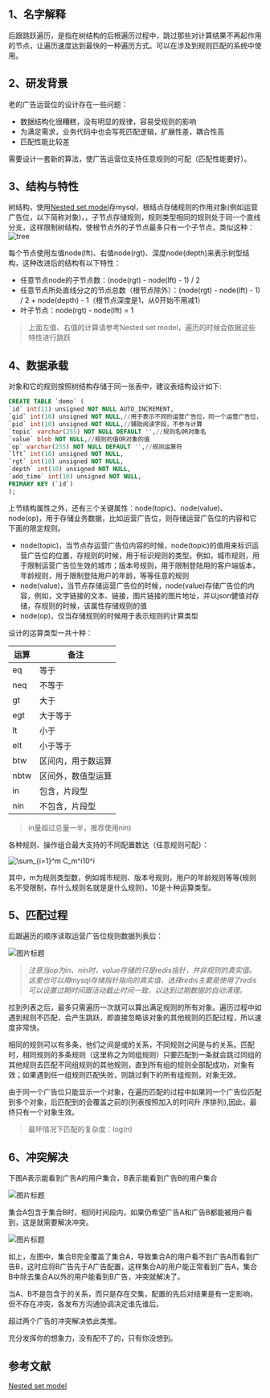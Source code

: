 ## 1、名字解释
后跟跳跃遍历，是指在树结构的后根遍历过程中，跳过那些对计算结果不再起作用的节点，让遍历速度达到最快的一种遍历方式。可以在涉及到规则匹配的系统中使用。

## 2、研发背景
老的广告运营位的设计存在一些问题：
 
* 数据结构化很糟糕，没有明显的规律，容易受规则的影响
* 为满足需求，业务代码中也会写死匹配逻辑，扩展性差，耦合性高
* 匹配性能比较差

需要设计一套新的算法，使广告运营位支持任意规则的可配（匹配性能要好）。

## 3、结构与特性
树结构，使用[Nested set model](https://en.wikipedia.org/wiki/Nested_set_model)存mysql，根结点存储规则的作用对象(例如运营广告位，以下简称对象)，，子节点存储规则，规则类型相同的规则处于同一个直线分支，这样限制树结构，使根节点外的子节点最多只有一个子节点，类似这种：
![tree](https://cxq9393.oss-cn-shanghai.aliyuncs.com/tree.png)

每个节点使用左值node(lft)、右值node(rgt)、深度node(depth)来表示树型结构，这种改进后的结构有以下特性：
 
* 任意节点node的子节点数：(node(rgt) - node(lft) - 1) / 2
* 任意节点所处直线分之的节点总数（根节点除外）：(node(rgt) - node(lft) - 1) / 2 + node(depth) - 1（根节点深度是1，从0开始不用减1）
* 叶子节点：node(rgt) - node(lft) = 1

> 上面左值、右值的计算请参考Nested set model，遍历的时候会依据这些特性进行跳跃

## 4、数据承载
对象和它的规则按照树结构存储于同一张表中，建议表结构设计如下:
```sql
CREATE TABLE `demo` (
`id` int(11) unsigned NOT NULL AUTO_INCREMENT,
`gid` int(10) unsigned NOT NULL,//用于表示不同的运营广告位，同一个运营广告位，gid相同
`pid` int(10) unsigned NOT NULL,//辅助阅读字段，不参与计算
`topic` varchar(255) NOT NULL DEFAULT '',//规则名OR对象名
`value` blob NOT NULL,//规则的值OR对象的值
`op` varchar(255) NOT NULL DEFAULT '',//规则运算符
`lft` int(10) unsigned NOT NULL,
`rgt` int(10) unsigned NOT NULL,
`depth` int(10) unsigned NOT NULL,
`add_time` int(10) unsigned NOT NULL,
PRIMARY KEY (`id`)
);
```

上节结构属性之外，还有三个关键属性：node(topic)、node(value)、node(op)，用于存储业务数据，比如运营广告位，则存储运营广告位的内容和它下面的限定规则。

* node(topic)，当节点存运营广告位内容的时候，node(topic)的值用来标识运营广告位的位置，存规则的时候，用于标识规则的类型。例如，城市规则，用于限制运营广告位生效的城市；版本号规则，用于限制登陆用的客户端版本，年龄规则，用于限制登陆用户的年龄，等等任意的规则
* node(value)，当节点存储运营广告位的时候，node(value)存储广告位的内容，例如，文字链接的文本、链接，图片链接的图片地址，并以json健值对存储，存规则的时候，该属性存储规则的值
* node(op)，仅当存储规则的时候用于表示规则的计算类型
 
设计的运算类型一共十种：
<table style="width:250px;">
    <thead >
        <tr>
            <th>运算</th>
            <th>备注</th>
        </tr>
    </thead>
    <tbody>
        <tr>
            <td>eq</td>
            <td>等于</td>
        </tr>
        <tr>
            <td>neq</td>
            <td>不等于</td>
        </tr>
        <tr>
            <td>gt</td>
            <td>大于</td>
        </tr>
        <tr>
            <td>egt</td>
            <td>大于等于</td>
        </tr>
        <tr>
            <td>lt</td>
            <td>小于</td>
        </tr>
        <tr>
            <td>elt</td>
            <td>小于等于</td>
        </tr>
        <tr>
            <td>btw</td>
            <td>区间内，用于数运算</td>
        </tr>
        <tr>
            <td>nbtw</td>
            <td>区间外，数值型运算</td>
        </tr>
        <tr>
            <td>in</td>
            <td>包含，片段型</td>
        </tr>
        <tr>
            <td>nin</td>
            <td>不包含，片段型</td>
        </tr>
    </tbody>
</table>

> in量超过总量一半，推荐使用nin)

各种规则、操作组合最大支持的不同配置数达（任意规则可配）：

![$$\sum_{i=1}^m C_m^i10^i$$](https://cxq9393.oss-cn-shanghai.aliyuncs.com/math.png)

其中，m为规则类型数，例如城市规则、版本号规则，用户的年龄规则等等(规则名不受限制，存什么规则名就是是什么规则)，10是十种运算类型。

## 5、匹配过程

后跟遍历的顺序读取运营广告位规则数据列表后：

![图片标题](https://cxq9393.oss-cn-shanghai.aliyuncs.com/WechatIMG141.png)
> *注意当op为in、nin时，value存储的只是redis指针，并非规则的真实值。这里也可以用mysql存储指针指向的真实值，选择redis主要是使用了redis可以设置过期时间跟活动截止时间一致，以达到过期数据的自动清理。*

拉到列表之后，最多只需遍历一次就可以算出满足规则的所有对象。遍历过程中如遇到规则不匹配，会产生跳跃，即直接忽略该对象的其他规则的匹配过程，所以速度非常快。

相同的规则可以有多条，他们之间是或的关系，不同规则之间是与的关系。匹配时，相同规则的多条规则（这里称之为同组规则）只要匹配到一条就会跳过同组的其他规则去匹配不同组规则的其他规则，直到所有组的规则全部配成功，对象有效；如果遇到任一组规则匹配失败，则跳过剩下的所有组规则，对象无效。

由于同一个广告位只能显示一个对象，在遍历匹配的过程中如果同一个广告位匹配到多个对象，后匹配到的会覆盖之前的(列表按照加入的时间升 序排列),因此，最终只有一个对象生效。

> 最坏情况下匹配的复杂度：log(n)

## 6、冲突解决

下图A表示能看到广告A的用户集合，B表示能看到广告B的用户集合

![图片标题](https://cxq9393.oss-cn-shanghai.aliyuncs.com/1.png)

集合A包含于集合B时，相同时间段内，如果仍希望广告A和广告B都能被用户看到，这是就需要解决冲突。

![图片标题](https://cxq9393.oss-cn-shanghai.aliyuncs.com/2.png)

如上，左图中，集合B完全覆盖了集合A，导致集合A的用户看不到广告A而看到广告B，这时应将B广告先于A广告配置，这样集合A的用户能正常看到广告A，集合B中除去集合A以外的用户能看到B广告，冲突就解决了。

当A、B不是包含于的关系，而只是存在交集，配置的先后对结果是有一定影响，但不存在冲突，各发布方沟通协调决定谁先谁后。

超过两个广告的冲突解决依此类推。

充分发挥你的想象力，没有配不了的，只有你没想到。
## 参考文献
[Nested set model](https://en.wikipedia.org/wiki/Nested_set_model)

